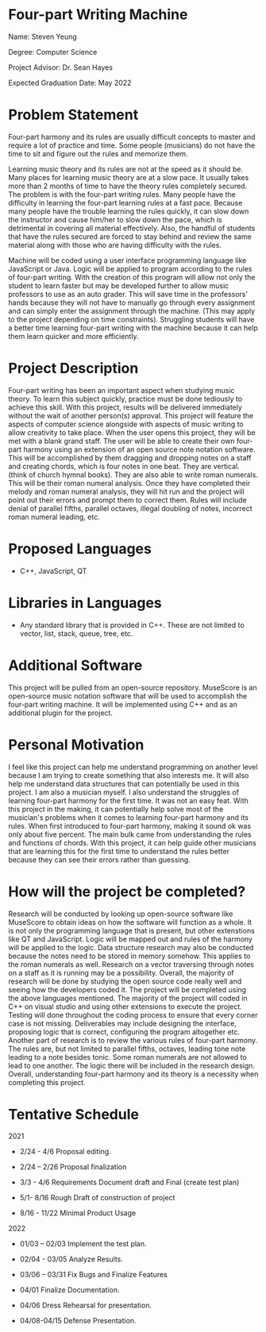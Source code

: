 # Four-part Writing Machine

Name: Steven Yeung

Degree: Computer Science 

Project Advisor: Dr. Sean Hayes

Expected Graduation Date: May 2022

# Problem Statement
   Four-part harmony and its rules are usually difficult concepts to master and require a lot of practice and time.  Some people (musicians) do not have the time to sit and figure out the rules and memorize them.
   
   Learning music theory and its rules are not at the speed as it should be.  Many places for learning music theory are at a slow pace.  It usually takes more than 2 months of time to have the theory rules completely secured.  The problem is with the four-part writing rules.  Many people have the difficulty in learning the four-part learning rules at a fast pace.  Because many people have the trouble learning the rules quickly, it can slow down the instructor and cause him/her to slow down the pace, which is detrimental in covering all material effectively.  Also, the handful of students that have the rules secured are forced to stay behind and review the same material along with those who are having difficulty with the rules.  

   Machine will be coded using a user interface programming language like JavaScript or Java.  Logic will be applied to program according to the rules of four-part writing. With the creation of this program will allow not only the student to learn faster but may be developed further to allow music professors to use as an auto grader.  This will save time in the professors’ hands because they will not have to manually go through every assignment and can simply enter the assignment through the machine.  (This may apply to the project depending on time constraints).  Struggling students will have a better time learning four-part writing with the machine because it can help them learn quicker and more efficiently.  

# Project Description

Four-part writing has been an important aspect when studying music theory.  To learn this subject quickly, practice must be done tediously to achieve this skill.  With this project, results will be delivered immediately without the wait of another person(s) approval.  This project will feature the aspects of computer science alongside with aspects of music writing to allow creativity to take place.  When the user opens this project, they will be met with a blank grand staff.  The user will be able to create their own four-part harmony using an extension of an open source note notation software.  This will be accomplished by them dragging and dropping notes on a staff and creating chords, which is four notes in one beat.  They are vertical. (think of church hymnal books). They are also able to write roman numerals.  This will be their roman numeral analysis. Once they have completed their melody and roman numeral analysis, they will hit run and the project will point out their errors and prompt them to correct them. Rules will include denial of parallel fifths, parallel octaves, illegal doubling of notes, incorrect roman numeral leading, etc. 

# Proposed Languages

-	C++, JavaScript, QT

# Libraries in Languages

-	Any standard library that is provided in C++.  These are not limited to vector, list, stack, queue, tree, etc.

# Additional Software

This project will be pulled from an open-source repository.  MuseScore is an open-source music notation software that will be used to accomplish the four-part writing machine.  It will be implemented using C++ and as an additional plugin for the project.

# Personal Motivation

I feel like this project can help me understand programming on another level because I am trying to create something that also interests me.  It will also help me understand data structures that can potentially be used in this project.  I am also a musician myself.  I also understand the struggles of learning four-part harmony for the first time.  It was not an easy feat.  With this project in the making, it can potentially help solve most of the musician's problems when it comes to learning four-part harmony and its rules.  When first introduced to four-part harmony, making it sound ok was only about five percent.  The main bulk came from understanding the rules and functions of chords.  With this project, it can help guide other musicians that are learning this for the first time to understand the rules better because they can see their errors rather than guessing.

# How will the project be completed?
Research will be conducted by looking up open-source software like MuseScore to obtain ideas on how the software will function as a whole.  It is not only the programming language that is present, but other extenstions like QT and JavaScript.  Logic will be mapped out and rules of the harmony will be applied to the logic.  Data structure research may also be conducted because the notes need to be stored in memory somehow.  This applies to the roman numerals as well.  Research on a vector traversing through notes on a staff as it is running may be a possibility.  Overall, the majority of research will be done by studying the open source code really well and seeing how the developers coded it.  The project will be completed using the above languages mentioned. The majority of the project will coded in C++ on visual studio and using other extensions to execute the project.  Testing will done throughout the coding process to ensure that every corner case is not missing.  Deliverables may include designing the interface, proposing logic that is correct, configuring the program altogether etc. Another part of research is to review the various rules of four-part harmony.  The rules are, but not limited to parallel fifths, octaves, leading tone note leading to a note besides tonic.  Some roman numerals are not allowed to lead to one another.  The logic there will be included in the research design.  Overall, understanding four-part harmony and its theory is a necessity when completing this project.
 
# Tentative Schedule

2021

- 2/24 - 4/6 Proposal editing.

- 2/24 – 2/26 Proposal finalization

- 3/3 - 4/6 Requirements Document draft and Final (create test plan)

- 5/1- 8/16 Rough Draft of construction of project

- 8/16 - 11/22 Minimal Product Usage

2022

- 01/03 – 02/03 Implement the test plan.

- 02/04 - 03/05 Analyze Results.

- 03/06 – 03/31 Fix Bugs and Finalize Features

- 04/01 Finalize Documentation.

- 04/06 Dress Rehearsal for presentation.

- 04/08-04/15 Defense Presentation.
